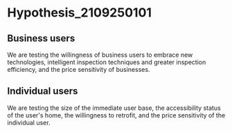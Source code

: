 # Hypothesis_2109250101

## Business users 

We are testing the willingness of business users to embrace new technologies, intelligent inspection techniques and greater inspection efficiency, and the price sensitivity of businesses.

## Individual users 

We are testing the size of the immediate user base, the accessibility status of the user's home, the willingness to retrofit, and the price sensitivity of the individual user.
